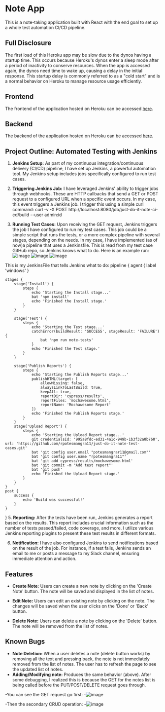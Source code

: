 
# Note App

This is a note-taking application built with React with the end goal to set up a whole test automation CI/CD pipeline.

## Full Disclosure

The first load of this Heroku app may be slow due to the dynos having a startup time. This occurs because Heroku's dynos enter a sleep mode after a period of inactivity to conserve resources. When the app is accessed again, the dynos need time to wake up, causing a delay in the initial response. This startup delay is commonly referred to as a "cold start" and is a normal behavior on Heroku to manage resource usage efficiently.

## Frontend

The frontend of the application hosted on Heroku can be accessed [here](https://note-react-app-frontend-9297f33085da.herokuapp.com/).

## Backend

The backend of the application hosted on Heroku can be accessed [here](https://note-react-json-db-995df07f909e.herokuapp.com/notes).

## Project Outline: Automated Testing with Jenkins
1. **Jenkins Setup:** As part of my continuous integration/continuous delivery (CI/CD) pipeline, I have set up Jenkins, a powerful automation tool. My Jenkins setup includes jobs specifically configured to run test cases.

3. **Triggering Jenkins Job:** I have leveraged Jenkins' ability to trigger jobs through webhooks. These are HTTP callbacks that send a GET or POST request to a configured URL when a specific event occurs. In my case, this event triggers a Jenkins job. I trigger this using a simple curl command: curl -v -X POST http://localhost:8080/job/just-do-it-note-ci-cd/build --user admin:id

4. **Running Test Cases:** Upon receiving the GET request, Jenkins triggers the job I have configured to run my test cases. This job could be a simple script that runs the tests, or a more complex pipeline with several stages, depending on the needs. In my case, I have implemented (as of now)a pipeline that uses  a Jenkinsfile. This is read from my test case GitHub repo, so Jenkins knows what to do. Here is an example run:
![image](https://github.com/rpotesmangra11/note-react-app/assets/40585885/927c6c7d-23f9-4d1c-a7f9-350da6a0ec93)
![image](https://github.com/rpotesmangra11/note-react-app/assets/40585885/25be3073-c531-4798-9576-7ea9b3f4e06f)
![image](https://github.com/rpotesmangra11/note-react-app/assets/40585885/ba7200e2-e948-47b7-a3cd-73b7f8b78281)

This is my JenkinsFile that tells Jenkins what to do:
pipeline {
    agent { label 'windows' }

    stages {
        stage('Install') {
            steps {
                echo 'Starting the Install stage...'
                bat 'npm install'
                echo 'Finished the Install stage.'
            }
        }

        stage('Test') {
            steps {
                echo 'Starting the Test stage...'
                catchError(buildResult: 'SUCCESS', stageResult: 'FAILURE') {
                    bat 'npm run note-tests'
                }
                echo 'Finished the Test stage.'
            }
        }

        stage('Publish Reports') {
            steps {
                echo 'Starting the Publish Reports stage...'
                publishHTML(target: [
                    allowMissing: false,
                    alwaysLinkToLastBuild: true,
                    keepAll: true,
                    reportDir: 'cypress/results',
                    reportFiles: 'mochawesome.html',
                    reportName: 'Mochawesome Report'
                ])
                echo 'Finished the Publish Reports stage.'
            }
        }
        stage('Upload Report') {
            steps {
                echo 'Starting the Upload Report stage...'
                git credentialsId: '995a8fdc-ed31-4a1c-949b-1b3f32a0b760', url: 'https://github.com/rpotesmangra11/just-do-it-note-test-cases.git'
                bat 'git config user.email "potesmangrar11@gmail.com"'
                bat 'git config user.name "rpotesmangra11"'
                bat 'git add cypress/results/mochawesome.html'
                bat 'git commit -m "Add test report"'
                bat 'git push'
                echo 'Finished the Upload Report stage.'
            }
        }
    }
    post {
        success {
            echo 'Build was successful!'
        }
    }
}
5. **Reporting:** After the tests have been run, Jenkins generates a report based on the results. This report includes crucial information such as the number of tests passed/failed, code coverage, and more. I utilize various Jenkins reporting plugins to present these test results in different formats.

6. **Notification:** I have also configured Jenkins to send notifications based on the result of the job. For instance, if a test fails, Jenkins sends an email to me or posts a message to my Slack channel, ensuring immediate attention and action.
## Features

- **Create Note:** Users can create a new note by clicking on the 'Create Note' button. The note will be saved and displayed in the list of notes.

- **Edit Note:** Users can edit an existing note by clicking on the note. The changes will be saved when the user clicks on the 'Done' or 'Back' button.

- **Delete Note:** Users can delete a note by clicking on the 'Delete' button. The note will be removed from the list of notes.

## Known Bugs

- **Note Deletion:** When a user deletes a note (delete button works) by removing all the text and pressing back, the note is not immediately removed from the list of notes. The user has to refresh the page to see the updated list of notes.
- **Adding/Modifying note:** Produces the same behavior (above).
After some debugging, I realized this is because the GET for the notes list is being called before the PUT/POST/DELETE request goes through.

-You can see the GET request go first: 
-![image](https://github.com/rpotesmangra11/note-react-app/assets/40585885/4a0eeaf7-ac20-4f81-8b35-67f7b84035ed)

-Then the secondary CRUD operation:
-![image](https://github.com/rpotesmangra11/note-react-app/assets/40585885/575190d3-f6ae-4d6a-9bad-abe4f633cedb)

